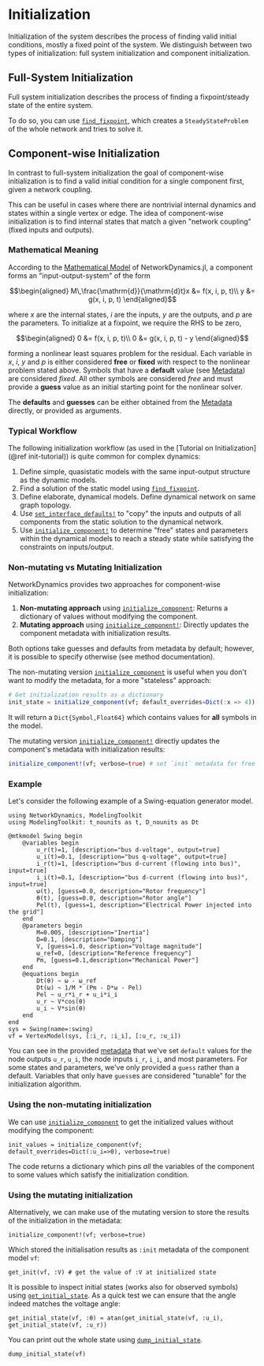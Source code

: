 # Initialization
Initialization of the system describes the process of finding valid initial conditions, mostly a fixed point of the system.
We distinguish between two types of initialization: full system initialization and component initialization.

## Full-System Initialization
Full system initialization describes the process of finding a fixpoint/steady state of the entire system.

To do so, you can use [`find_fixpoint`](@ref), which creates a `SteadyStateProblem` of the whole network and tries to solve it.

## Component-wise Initialization
In contrast to full-system initialization the goal of component-wise initialization is to find a valid initial condition for a single component first, given a network coupling.

This can be useful in cases where there are nontrivial internal dynamics and states within a single vertex or edge.
The idea of component-wise initialization is to find internal states that match a given "network coupling" (fixed inputs and outputs).

### Mathematical Meaning
According to the [Mathematical Model](@ref) of NetworkDynamics.jl, a component forms an "input-output-system" of the form

```math
\begin{aligned}
M\,\frac{\mathrm{d}}{\mathrm{d}t}x &= f(x, i, p, t)\\
y &= g(x, i, p, t)
\end{aligned}
```
where $x$ are the internal states, $i$ are the inputs, $y$ are the outputs, and $p$ are the parameters.
To initialize at a fixpoint, we require the RHS to be zero,
```math
\begin{aligned}
0 &= f(x, i, p, t)\\
0 &= g(x, i, p, t) - y
\end{aligned}
```
forming a nonlinear least squares problem for the residual.
Each variable in $x$, $i$, $y$ and $p$ is either considered **free** or **fixed** with respect to the nonlinear problem stated above.
Symbols that have a **default** value (see [Metadata](@ref)) are considered *fixed*.
All other symbols are considered *free* and must provide a **guess** value as an initial starting point for the nonlinear solver.

The **defaults** and **guesses** can be either obtained from the [Metadata](@ref) directly, or provided as arguments.


### Typical Workflow
The following initialization workflow (as used in the [Tutorial on Initialization](@ref init-tutorial)) is quite common for complex dynamics:

  1. Define simple, quasistatic models with the same input-output structure as the dynamic models.
  2. Find a solution of the static model using [`find_fixpoint`](@ref).
  3. Define elaborate, dynamical models. Define dynamical network on same graph topology.
  4. Use [`set_interface_defaults!`](@ref) to "copy" the inputs and outputs of all components from the static solution to the dynamical network.
  5. Use [`initialize_component!`](@ref) to determine "free" states and parameters within the dynamical models to reach a steady state while satisfying the constraints on inputs/output.


### Non-mutating vs Mutating Initialization

NetworkDynamics provides two approaches for component-wise initialization:

1. **Non-mutating approach** using [`initialize_component`](@ref): Returns a dictionary of values without modifying the component.
2. **Mutating approach** using [`initialize_component!`](@ref): Directly updates the component metadata with initialization results.

Both options take guesses and defaults from metadata by default; however, it is possible to specify otherwise (see method documentation).

The non-mutating version [`initialize_component`](@ref) is useful when you don't want to modify the metadata, for a more "stateless" approach:
```julia
# Get initialization results as a dictionary
init_state = initialize_component(vf; default_overrides=Dict(:x => 4))
```
It will return a `Dict{Symbol,Float64}` which contains values for **all** symbols in the model.


The mutating version [`initialize_component!`](@ref) directly updates the component's metadata with initialization results:

```julia
initialize_component!(vf; verbose=true) # set `init` metadata for free symbols
```

### Example
Let's consider the following example of a Swing-equation generator model.
```@example compinit
using NetworkDynamics, ModelingToolkit
using ModelingToolkit: t_nounits as t, D_nounits as Dt

@mtkmodel Swing begin
    @variables begin
        u_r(t)=1, [description="bus d-voltage", output=true]
        u_i(t)=0.1, [description="bus q-voltage", output=true]
        i_r(t)=1, [description="bus d-current (flowing into bus)", input=true]
        i_i(t)=0.1, [description="bus d-current (flowing into bus)", input=true]
        ω(t), [guess=0.0, description="Rotor frequency"]
        θ(t), [guess=0.0, description="Rotor angle"]
        Pel(t), [guess=1, description="Electrical Power injected into the grid"]
    end
    @parameters begin
        M=0.005, [description="Inertia"]
        D=0.1, [description="Damping"]
        V, [guess=1.0, description="Voltage magnitude"]
        ω_ref=0, [description="Reference frequency"]
        Pm, [guess=0.1,description="Mechanical Power"]
    end
    @equations begin
        Dt(θ) ~ ω - ω_ref
        Dt(ω) ~ 1/M * (Pm - D*ω - Pel)
        Pel ~ u_r*i_r + u_i*i_i
        u_r ~ V*cos(θ)
        u_i ~ V*sin(θ)
    end
end
sys = Swing(name=:swing)
vf = VertexModel(sys, [:i_r, :i_i], [:u_r, :u_i])
```
You can see in the provided [metadata](@ref) that we've set `default` values for the node outputs `u_r`, `u_i`, the node inputs `i_r`, `i_i`, and most parameters.
For some states and parameters, we've only provided a `guess` rather than a default.
Variables that only have `guess`es are considered "tunable" for the initialization algorithm.

### Using the non-mutating initialization

We can use [`initialize_component`](@ref) to get the initialized values without modifying the component:
```@example compinit
init_values = initialize_component(vf; default_overrides=Dict(:u_i=>0), verbose=true)
```
The code returns a dictionary which pins *all* the variables of the component to some values which satisfy the initialization condition.

### Using the mutating initialization

Alternatively, we can make use of the mutating version to store the results of the initialization in the metadata:
```@example compinit
initialize_component!(vf; verbose=true)
```
Which stored the initialisation results as `:init` metadata of the component model `vf`:
```@example compinit
get_init(vf, :V) # get the value of :V at initialized state
```

It is possible to inspect initial states (works also for observed symbols) using [`get_initial_state`](@ref).
As a quick test we can ensure that the angle indeed matches the voltage angle:
```@example compinit
get_initial_state(vf, :θ) ≈ atan(get_initial_state(vf, :u_i), get_initial_state(vf, :u_r))
```
You can print out the whole state using [`dump_initial_state`](@ref).
```@example compinit
dump_initial_state(vf)
```
